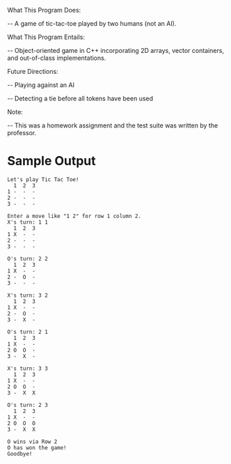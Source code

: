 What This Program Does:

-- A game of tic-tac-toe played by two humans (not an AI).

What This Program Entails:

-- Object-oriented game in C++ incorporating 2D arrays, vector containers, and out-of-class implementations.

Future Directions:

-- Playing against an AI

-- Detecting a tie before all tokens have been used

Note: 

-- This was a homework assignment and the test suite was written by the professor.

# Sample Output
```
Let's play Tic Tac Toe!
  1  2  3
1 -  -  -
2 -  -  -
3 -  -  -

Enter a move like "1 2" for row 1 column 2.
X's turn: 1 1
  1  2  3
1 X  -  -
2 -  -  -
3 -  -  -

O's turn: 2 2
  1  2  3
1 X  -  -
2 -  O  -
3 -  -  -

X's turn: 3 2
  1  2  3
1 X  -  -
2 -  O  -
3 -  X  -

O's turn: 2 1
  1  2  3
1 X  -  -
2 O  O  -
3 -  X  -

X's turn: 3 3
  1  2  3
1 X  -  -
2 O  O  -
3 -  X  X

O's turn: 2 3
  1  2  3
1 X  -  -
2 O  O  O
3 -  X  X

O wins via Row 2
O has won the game!
Goodbye!
```
